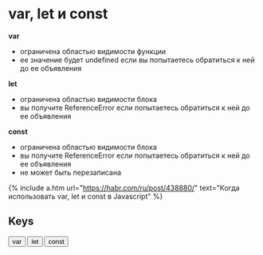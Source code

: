 # var, let и const

**var**

- ограничена областью видимости функции
- ее значение будет undefined если вы попытаетесь обратиться к ней до ее объявления

**let**

- ограничена областью видимости блока
- вы получите ReferenceError если попытаетесь обратиться к ней до ее объявления

**const**

- ограничена областью видимости блока
- вы получите ReferenceError если попытаетесь обратиться к ней до ее объявления
- не может быть перезаписана

{% include a.htm url="https://habr.com/ru/post/438880/" text="Когда использовать var, let и const в Javascript" %}

## Keys

<button>var</button> <button>let</button> <button>const</button>